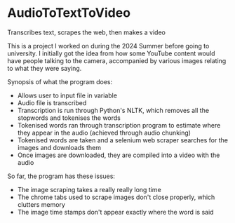 # AudioToTextToVideo
Transcribes text, scrapes the web, then makes a video

This is a project I worked on during the 2024 Summer before going to university. I initially got the idea from how some YouTube content would have people talking to the camera, accompanied by various images relating to what they were saying.

Synopsis of what the program does:

* Allows user to input file in variable
* Audio file is transcribed
* Transcription is run through Python's NLTK, which removes all the stopwords and tokenises the words
* Tokenised words ran through transcription program to estimate where they appear in the audio (achieved through audio chunking)
* Tokenised words are taken and a selenium web scraper searches for the images and downloads them
* Once images are downloaded, they are compiled into a video with the audio

So far, the program has these issues:

* The image scraping takes a really really long time
* The chrome tabs used to scrape images don't close properly, which clutters memory
* The image time stamps don't appear exactly where the word is said

